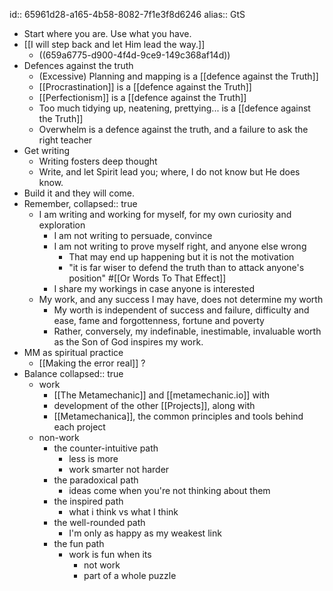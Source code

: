 id:: 65961d28-a165-4b58-8082-7f1e3f8d6246
alias:: GtS

- Start where you are. Use what you have.
- [[I will step back and let Him lead the way.]]
	- ((659a6775-d900-4f4d-9ce9-149c368af14d))
- Defences against the truth
	- (Excessive) Planning and mapping is a [[defence against the Truth]]
	- [[Procrastination]] is a [[defence against the Truth]]
	- [[Perfectionism]] is a [[defence against the Truth]]
	- Too much tidying up, neatening, prettying... is a [[defence against the Truth]]
	- Overwhelm is a defence against the truth, and a failure to ask the right teacher
- Get writing
	- Writing fosters deep thought
	- Write, and let Spirit lead you; where, I do not know but He does know.
- Build it and they will come.
- Remember,
  collapsed:: true
	- I am writing and working for myself, for my own curiosity and exploration
		- I am not writing to persuade, convince
		- I am not writing to prove myself right, and anyone else wrong
			- That may end up happening but it is not the motivation
			- "it is far wiser to defend the truth than to attack anyone's position" #[[Or Words To That Effect]]
		- I share my workings in case anyone is interested
	- My work, and any success I may have, does not determine my worth
		- My worth is independent of success and failure, difficulty and ease, fame and forgottenness, fortune and poverty
		- Rather, conversely, my indefinable, inestimable, invaluable worth as the Son of God inspires my work.
- MM as spiritual practice
	- [[Making the error real]] ?
- Balance
  collapsed:: true
	- work
		- [[The Metamechanic]] and [[metamechanic.io]] with
		- development of the other [[Projects]], along with
		- [[Metamechanica]], the common principles and tools behind each project
	- non-work
		- the counter-intuitive path
			- less is more
			- work smarter not harder
		- the paradoxical path
			- ideas come when you're not thinking about them
		- the inspired path
			- what i think vs what I think
		- the well-rounded path
			- I'm only as happy as my weakest link
		- the fun path
			- work is fun when its
				- not work
				- part of a whole puzzle